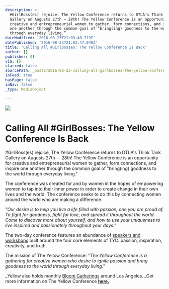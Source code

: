 ```yaml
---
description: >-
  #GirlBoss(es) rejoice, The Yellow Conference returns to DTLA’s Think Tank
  Gallery on Augusts 27th – 28th! The Yellow Conference is an opportunity for
  creative and entrepreneurial women to gather, form connections, and inspire
  one another through the common goal of “bring(ing) goodness to the world
  through everyday living.”
dateModified: '2016-08-23T21:03:40.719Z'
datePublished: '2016-08-23T21:03:47.040Z'
title: 'Calling All #GirlBosses: The Yellow Conference Is Back'
author: []
publisher: {}
via: {}
starred: false
sourcePath: _posts/2016-08-23-calling-all-girlbosses-the-yellow-conference-is-back.md
inFeed: true
hasPage: false
inNav: false
_type: MediaObject

---
```

![](https://the-grid-user-content.s3-us-west-2.amazonaws.com/7d5e3d6a-68e6-425c-bf06-797d30b54e26.jpg)

# Calling All \#GirlBosses: The Yellow Conference Is Back

\#GirlBoss(es) rejoice, The Yellow Conference returns to DTLA's Think Tank Gallery on Augusts 27th -- 28th! The Yellow Conference is an opportunity for creative and entrepreneurial women to gather, form connections, and inspire one another through the common goal of "bring(ing) goodness to the world through everyday living."

The conference was created for and by women in the hopes of empowering women to tap into their inner power in order to create change in their own lives and the world. The conference seeks to do this by connecting women around the world who are making a difference.

_"Our desire is to help you live a life filled with passion, one you are proud of. To fight for goodness, fight for love, and spread it throughout the world. Come to discover more about yourself, and how to use your uniqueness to live inspired and passionately throughout your days."_

The two-day conference features an abundance of [speakers and workshops][0] built around the four core elements of TYC: passion, inspiration, creativity, and truth.

The mission of The Yellow Conference: _"The Yellow Conference is a gathering for creative women who desire to ignite passion and bring goodness to the world through everyday living."_

_Yellow also holds monthly [Bloom Gatherings][1] around Los Angeles. _Get more information on The Yellow Conference **[here.][2]**

[0]: http://yellowconference.com/#2015-speakers
[1]: http://yellowconference.com/bloom-gatherings/
[2]: http://yellowconference.com/